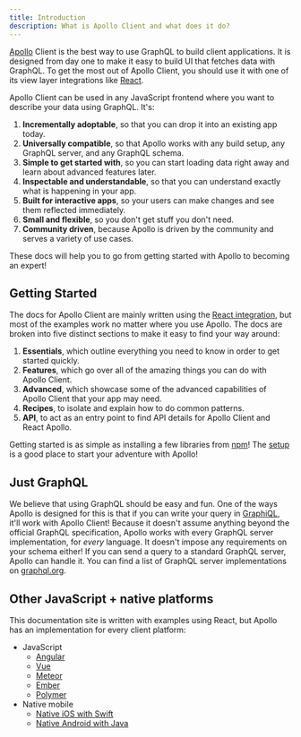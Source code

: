 ```yaml
---
title: Introduction
description: What is Apollo Client and what does it do?
---
```


[Apollo](https://www.nasa.gov/mission_pages/apollo/missions/index.html) Client is the best way to use GraphQL to build client applications. It is designed from day one to make it easy to build UI that fetches data with GraphQL. To get the most out of Apollo Client, you should use it with one of its view layer integrations like [React](./essentials/get-started).

Apollo Client can be used in any JavaScript frontend where you want to describe your data using GraphQL. It's:

1. **Incrementally adoptable**, so that you can drop it into an existing app today.
2. **Universally compatible**, so that Apollo works with any build setup, any GraphQL server, and any GraphQL schema.
3. **Simple to get started with**, so you can start loading data right away and learn about advanced features later.
4. **Inspectable and understandable**, so that you can understand exactly what is happening in your app.
5. **Built for interactive apps**, so your users can make changes and see them reflected immediately.
6. **Small and flexible**, so you don't get stuff you don't need.
7. **Community driven**, because Apollo is driven by the community and serves a variety of use cases.

These docs will help you to go from getting started with Apollo to becoming an expert!

<h2 title="Getting started" id="starting">Getting Started</h2>

The docs for Apollo Client are mainly written using the [React integration](./essentials/get-started.html), but most of the examples work no matter where you use Apollo. The docs are broken into five distinct sections to make it easy to find your way around:

1. **Essentials**, which outline everything you need to know in order to get started quickly.
2. **Features**, which go over all of the amazing things you can do with Apollo Client.
2. **Advanced**, which showcase some of the advanced capabilities of Apollo Client that your app may need.
3. **Recipes**, to isolate and explain how to do common patterns.
4. **API**, to act as an entry point to find API details for Apollo Client and React Apollo.

Getting started is as simple as installing a few libraries from [npm](https://npmjs.org)! The [setup](./essentials/get-started.html) is a good place to start your adventure with Apollo!

<h2 id="graphql-servers">Just GraphQL</h2>

We believe that using GraphQL should be easy and fun. One of the ways Apollo is designed for this is that if you can write your query in [GraphiQL](https://github.com/graphql/graphiql), it'll work with Apollo Client! Because it doesn't assume anything beyond the official GraphQL specification, Apollo works with every GraphQL server implementation, for *every* language. It doesn't impose any requirements on your schema either! If you can send a query to a standard GraphQL server, Apollo can handle it. You can find a list of GraphQL server implementations on [graphql.org](http://graphql.org/code/#server-libraries).

<h2 id="other-platforms" title="Other JS + native platforms">Other JavaScript + native platforms</h2>

This documentation site is written with examples using React, but Apollo has an implementation for every client platform:

- JavaScript
  - [Angular](/docs/angular)
  - [Vue](./integrations.html#vue)
  - [Meteor](./recipes/meteor.html)
  - [Ember](./integrations.html#ember)
  - [Polymer](./integrations.html#polymer)
- Native mobile
  - [Native iOS with Swift](/docs/ios)
  - [Native Android with Java](https://github.com/apollographql/apollo-android)
